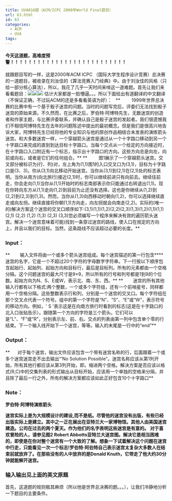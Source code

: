 ```yaml
---
title: UVA816题（ACM/ICPC 2000年World Final题目）
url: 63.html
id: 63
categories:
  - ACM
  - UVA
tags:
---
```


#### 今天这道题，高难度预警！！！！！！！！！！！！！！！！！！！！！！！！！！

就跟题目写的一样，这是2000年ACM ICPC （国际大学生程序设计竞赛）总决赛的一道题目，被收录在刘汝佳的《算法竞赛入门经典》中。由于刘汝佳的风格（只给一部分核心算法），所以，我花了几乎一天时间来啃这一道难题。首先让我们来看看题目：![](http://39.107.233.145/wp-content/uploads/2018/05/1.png)![](http://39.107.233.145/wp-content/uploads/2018/05/2.png)![](http://39.107.233.145/wp-content/uploads/2018/05/3.png) 估计大家都是一脸懵逼。。。所以下面给出有道翻译的中文翻译（不保证正确，不过玩ACM的还是多看看英语为好）：   **         1999年世界总决赛的比赛中有一个基于骰子迷宫的问题。当时的问题写完后，评委们无法找到骰子迷宫的原始来源。不久然而，在比赛之后，罗伯特·阿博特先生，无数迷宫的创造者和作家主题，与比赛评委联系，并确认自己是骰子迷宫的发起者。我们很遗憾我们不相信阿博特先生在去年的问题陈述中提出的最初概念。但是我们是很高兴地告诉大家，阿博特先生已经将他的专业知识与他的原创作品相结合未发表的演练箭头迷宫。和大多数迷宫一样，一个穿越箭头迷宫是通过从一个十字路口移动到另一个十字路口来完成的直到到达目标十字路口。当每个交点从一个给定的方向接近时，在十字路口入口附近有一个标志，指示出十字路口的方向。这些方向总是向左，向前或向右，或者是它们的任何组合。** **         图1展示了一个穿越箭头迷宫。交叉部分被标识为(行、列)对，左上角为(1,1)图1的入口交叉口为(3,1)，目标为十字路口是(3、3)。你从(3,1)向北移动开始迷宫。当你从(3,1)到(2,1)在(2,1)处的标志表明，当你从南方(向北旅行)接近(2,1)时，你可以继续前进只有向前去。继续往前走，你会走向(1,1)当你从(1,1)开始时的标志南部表示你只能通过右转退出(1,1)。现在你转向东方从(1,1)走向(1,2)到目前为止还没有选择。这也是你继续从(1,2)到(2,2)到(2,3)到(1,3)。然而，当你从(1,3)向西移动时朝向(1,2)，你可以选择继续直走或向左拐。继续直接将你朝(1,1)方向走，向左拐就会向南走(2,2)。实际的(唯一的)解决方案这个迷宫的交叉口顺序如下:(3,1)(1,1)(1,2)(2,2)(2,3)(1,3)(1,2)(1,1)(1,1)(2,1) (2,2) (1,2) (1,3) (2,3) (3,3)您必须编写一个程序来解决有效的遍历箭头迷宫。解决一个迷宫意味着可能)找到一条穿过迷宫的路线，使入口在规定的方向上，并且以我们的目标。当然，这条路线不应该超过必要的长度。**

### **Input：**

**        输入文件将由一个或多个箭头迷宫组成。每个迷宫描述的第一行包含****迷宫的名字，它是一个不超过20个字符的字母数字字符串。下一行按以下顺序包含起始行、起始列、起始方向和目标行，最后是目标列。所有的元素都由一个空格分隔。这个问题迷宫的最大尺寸是9×9，所以所有的行号和列号都是1到9的个位数。起始方向为N、S、E或W，表示北、南、东、西。** **        迷宫的所有其他输入行都有以下格式:两个整数，一个或多个字符组，还有一个前哨星号，同样都用一个空格分隔。这些整数表示行和列，分别是一个迷宫的交叉口。每个字符组在那个交叉点代表一个符号。组中的第一个字符是“N”、“S”、“E”或“W”，表示符号的移动方向。例如，' S '表示这是在向南方旅行时看到的标志(这是在十字路口的北入口张贴告示）。跟随第一个方向的字符是三个箭头。它们可以是“L”、“F”或“R”，分别表示左、前、右。交点的列表由第一列中包含单个零的行结束。下一个输入线开始下一个迷宫，等等。输入的末尾是一行中的“end”**

### **Output：**

**      对于每个迷宫，输出文件应该包含一个带有迷宫名称的行，后面跟着一个或多个迷宫迷宫走不出去输出“‘No Solution Possible”。迷宫名称应该从第1列开始，所有其他行都应该从第3列开始，即。缩进两个空格。解决方案是否应该以格式(R,C)中的交集列表的形式输出从目标开始，应该用一个单独的空格来分隔，并且除了最后一行之外，所有的解决方案都应该如此正好包含10个十字路口**

### **Note：**

**罗伯特·阿博特演练箭头**

**迷宫实际上是为大规模设计的建设,而不是纸。尽管他的迷宫没有出版，有些已经出版实际上是建立。其中之一正在展出在亚特兰大一家博物馆。其他人由美国迷宫建造。公司在过去的两个夏天。作为他们的名字表明这些迷宫是有意的。** **对于喜欢冒险的人，请参见图2 Robert Abbotts亚特兰大迷宫图。解决它是相当困难的，即使是在你对整个迷宫有一个大致的了解。想象一下试着解决这个问题在迷宫中行走，只能看见一次一个标志!罗伯特·阿伯特自己表示迷宫太复杂大多数人在结束前就放弃了。在那些没有的人中放弃的是Donald Knuth，它带走了他大约30分钟就能解开迷宫。**

### 输入输出见上面的英文原题

首先，这道题的规则极其麻烦（所以他是世界总决赛的题。。。），让我们冷静地分析一下题目的主要条件。